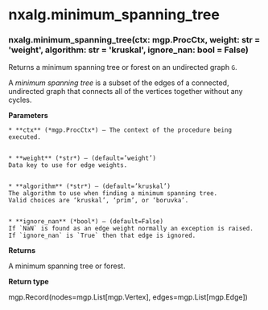 # nxalg.minimum_spanning_tree


### nxalg.minimum_spanning_tree(ctx: mgp.ProcCtx, weight: str = 'weight', algorithm: str = 'kruskal', ignore_nan: bool = False)
Returns a minimum spanning tree or forest on an undirected graph `G`.

A *minimum spanning tree* is a subset of the edges of a
connected, undirected graph that connects all of the
vertices together without any cycles.


**Parameters**

    
    * **ctx** (*mgp.ProcCtx*) – The context of the procedure being executed.


    * **weight** (*str*) – (default=’weight’)
    Data key to use for edge weights.


    * **algorithm** (*str*) – (default=’kruskal’)
    The algorithm to use when finding a minimum spanning tree.
    Valid choices are ‘kruskal’, ‘prim’, or ‘boruvka’.


    * **ignore_nan** (*bool*) – (default=False)
    If `NaN` is found as an edge weight normally an exception is raised.
    If `ignore_nan` is `True` then that edge is ignored.



**Returns**

A minimum spanning tree or forest.



**Return type**

mgp.Record(nodes=mgp.List[mgp.Vertex], edges=mgp.List[mgp.Edge])
